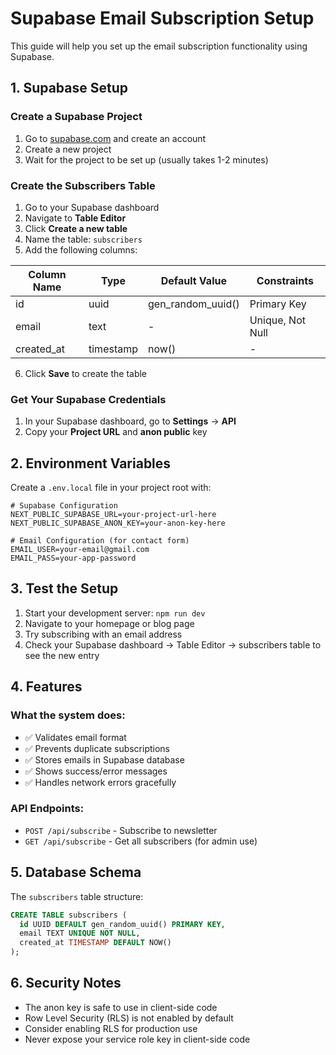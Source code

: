 # Supabase Email Subscription Setup

This guide will help you set up the email subscription functionality using Supabase.

## 1. Supabase Setup

### Create a Supabase Project
1. Go to [supabase.com](https://supabase.com) and create an account
2. Create a new project
3. Wait for the project to be set up (usually takes 1-2 minutes)

### Create the Subscribers Table
1. Go to your Supabase dashboard
2. Navigate to **Table Editor**
3. Click **Create a new table**
4. Name the table: `subscribers`
5. Add the following columns:

| Column Name | Type | Default Value | Constraints |
|-------------|------|---------------|-------------|
| id | uuid | gen_random_uuid() | Primary Key |
| email | text | - | Unique, Not Null |
| created_at | timestamp | now() | - |

6. Click **Save** to create the table

### Get Your Supabase Credentials
1. In your Supabase dashboard, go to **Settings** → **API**
2. Copy your **Project URL** and **anon public** key

## 2. Environment Variables

Create a `.env.local` file in your project root with:

```env
# Supabase Configuration
NEXT_PUBLIC_SUPABASE_URL=your-project-url-here
NEXT_PUBLIC_SUPABASE_ANON_KEY=your-anon-key-here

# Email Configuration (for contact form)
EMAIL_USER=your-email@gmail.com
EMAIL_PASS=your-app-password
```

## 3. Test the Setup

1. Start your development server: `npm run dev`
2. Navigate to your homepage or blog page
3. Try subscribing with an email address
4. Check your Supabase dashboard → Table Editor → subscribers table to see the new entry

## 4. Features

### What the system does:
- ✅ Validates email format
- ✅ Prevents duplicate subscriptions
- ✅ Stores emails in Supabase database
- ✅ Shows success/error messages
- ✅ Handles network errors gracefully

### API Endpoints:
- `POST /api/subscribe` - Subscribe to newsletter
- `GET /api/subscribe` - Get all subscribers (for admin use)

## 5. Database Schema

The `subscribers` table structure:
```sql
CREATE TABLE subscribers (
  id UUID DEFAULT gen_random_uuid() PRIMARY KEY,
  email TEXT UNIQUE NOT NULL,
  created_at TIMESTAMP DEFAULT NOW()
);
```

## 6. Security Notes

- The anon key is safe to use in client-side code
- Row Level Security (RLS) is not enabled by default
- Consider enabling RLS for production use
- Never expose your service role key in client-side code
